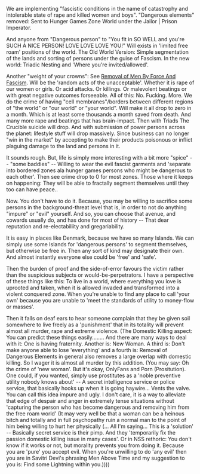 We are implementing "fascistic conditions in the name of catastrophy and intolerable state of rape and killed women and boys".
"Dangerous elements" removed: Sent to Hunger Games Zone World under the Jailor | Prison Imperator.

And anyone from "Dangerous person" to "You fit in SO WELL and you're SUCH A NICE PERSON! LOVE LOVE LOVE YOU!"
Will exists in 'limited free roam' positions of the world. The Old World Version: Simple segmentation of the lands and sorting of persons under the guise of Fascism.
In the new world: Triadic Nesting and 'Where you're invited/allowed'.



Another "weight of your crowns": See [Removal of Men By Force And Fascism](34.%20Removal%20of%20Men%20by%20force%20under%20cover%20of%20fascism.md).
    Will be the 'random acts of the unacceptable'. Whether it is rape of our women or girls. Or acid attacks. Or killings. Or malevolent beatings or with great negative outcomes forseeable. All of this: No. Fucking. More. We do the crime of having "cell membranes"/borders between different regions of "the world" or "our world" or "your world". Will make it all drop to zero in a month. Which is at least some thousands a month saved from death. And many more rape and beatings that has brain-impact.
    Then with Triads The Crucible suicide will drop.
    And with submission of power persons across the planet: lifestyle stuff will drop massively. Since business can no longer "win in the market" by accepting to make their products poisonous or inflict plaguing damage to the land and persons in it.


It sounds rough. But, life is simply more interesting with a bit more "spice" -- "some baddies" -- Willing to wear the evil fascist garments and 'separate into bordered zones ala hunger games persons who might be dangerous to each other'. Then see crime drop to 0 for most zones. Those where it keeps on happening: They will be able to fractally segment themselves until they too can have peace..

Now. You don't have to do it. Because, you may be willing to sacrifice some persons in the background-threat level that is, in order to not do anything "impure" or "evil" yourself. And so, you can choose that avenue, and cowards usually do, and has done for most of history -- That dear reputation and re-electabiliity and gregariability.

It is easy in places like Denmark, because we have so many Islands. We can simply use some Islands for 'dangerous persons' to segment themselves, but otherwise be free in. Then any sort of kind may designate their own. And almost instantly everyone else could be 'free' and 'safe'.

Then the burden of proof and the side-of-error favours the victim rather than the suspicious subjects or would-be-perpetrators.
I have a perspective of these things like this: To live in a world, where everything you love is uprooted and taken, when it is allowed invaded and transformed into a violent conquered zone. When you're unable to find any place to call 'your own' because you are unable to 'meet the standards of utility to money-flow or masses'.

Then it falls on deaf ears to hear someone complain that they be given soil somewhere to live freely as a 'punishment' that in its totality will prevent almost all murder, rape and extreme violence.
(The Domestic Killing aspect: You can predict these things easily........ And there are many ways to deal with it: One is having fraternity. Another is: New Woman. A third is: Don't make anyone able to lose 'everything' and a fourth is: Removal of Dangerous Elements in general also removes a large overlap with domestic killing. So I wager it is almost all murder by this addition. (You may say: Oh the crime of 'new woman'. But it's okay, OnlyFans and Porn (Prositution). One could, if you wanted, simply use prostitutes as a 'noble preventive utility nobody knows about' -- A secret intelligence service or police service, that basically hooks up when it is going haywire... Vents the valve. You can call this idea impure and ugly. I don't care, it is a way to alleviate that edge of despair and anger in extremely tense situations without 'capturing the person who has become dangerous and removing him from the free roam world' (It may very well be  that a woman can be a heinous bitch and totally and in full psychopathy ruin a normal man to the point of him being willing to hurt her physically (... All I'm saying... This is a 'solution' -- Basically secret service is their pimp. And they 'temporarily fix the passion domestic killing issue in many cases'. Or in NSS rethoric: You don't know if it works or not, but morality prevents you from doing it. Because you are 'pure' you accept evil. When you're unwilling to do 'any evil' then you are in Savitri Devi's phrasing Men Above Time and my suggestion to you is: Find some Lightning within you.))))




